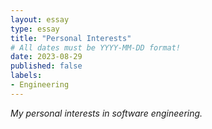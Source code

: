 ```yaml
---
layout: essay
type: essay
title: "Personal Interests"
# All dates must be YYYY-MM-DD format!
date: 2023-08-29
published: false
labels:
- Engineering
---
```


*My personal interests in software engineering.*

